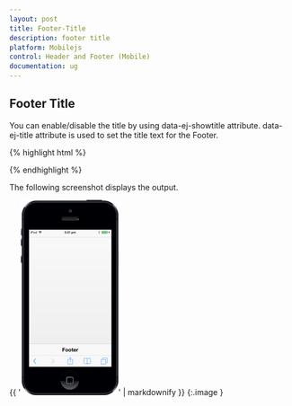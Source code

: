```yaml
---
layout: post
title: Footer-Title
description: footer title
platform: Mobilejs
control: Header and Footer (Mobile)
documentation: ug
---
```


## Footer Title

You can enable/disable the title by using data-ej-showtitle attribute. data-ej-title attribute is used to set the title text for the Footer.

{% highlight html %}



<div id="footer_sample" data-role="ejmfooter" data-ej-showtitle=true data-ej-title="Footer"></div>



{% endhighlight %}

The following screenshot displays the output.

{{ '![](Footer-Title_images/Footer-Title_img1.png)' | markdownify }}
{:.image }




